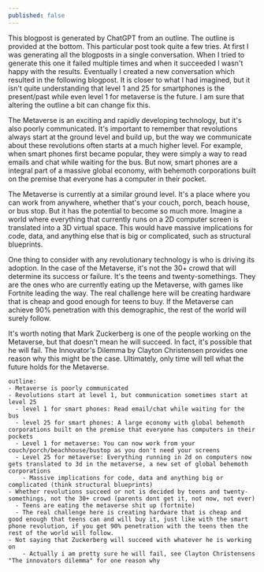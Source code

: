 ```yaml
---
published: false
---
```

This blogpost is generated by ChatGPT from an outline. The outline is provided at the bottom. This particular post took quite a few tries. At first I was generating all the blogposts in a single conversation. When I tried to generate this one it failed multiple times and when it succeeded I wasn't happy with the results. Eventually I created a new conversation which resulted in the following blogpost. It is closer to what I had imagined, but it isn't quite understanding that level 1 and 25 for smartphones is the present/past while even level 1 for metaverse is the future. I am sure that altering the outline a bit can change fix this.

The Metaverse is an exciting and rapidly developing technology, but it's also poorly communicated. It's important to remember that revolutions always start at the ground level and build up, but the way we communicate about these revolutions often starts at a much higher level. For example, when smart phones first became popular, they were simply a way to read emails and chat while waiting for the bus. But now, smart phones are a integral part of a massive global economy, with behemoth corporations built on the premise that everyone has a computer in their pocket.

The Metaverse is currently at a similar ground level. It's a place where you can work from anywhere, whether that's your couch, porch, beach house, or bus stop. But it has the potential to become so much more. Imagine a world where everything that currently runs on a 2D computer screen is translated into a 3D virtual space. This would have massive implications for code, data, and anything else that is big or complicated, such as structural blueprints.

One thing to consider with any revolutionary technology is who is driving its adoption. In the case of the Metaverse, it's not the 30+ crowd that will determine its success or failure. It's the teens and twenty-somethings. They are the ones who are currently eating up the Metaverse, with games like Fortnite leading the way. The real challenge here will be creating hardware that is cheap and good enough for teens to buy. If the Metaverse can achieve 90% penetration with this demographic, the rest of the world will surely follow.

It's worth noting that Mark Zuckerberg is one of the people working on the Metaverse, but that doesn't mean he will succeed. In fact, it's possible that he will fail. The Innovator's Dilemma by Clayton Christensen provides one reason why this might be the case. Ultimately, only time will tell what the future holds for the Metaverse.


```
outline: 
- Metaverse is poorly communicated
- Revolutions start at level 1, but communication sometimes start at level 25
  - level 1 for smart phones: Read email/chat while waiting for the bus
  - level 25 for smart phones: A large economy with global behemoth corporations built on the premise that everyone has computers in their pockets
  - Level 1 for metaverse: You can now work from your couch/porch/beachhouse/bustop as you don't need your screens
  - Level 25 for metaverse: Everything running in 2d on computers now gets translated to 3d in the metaverse, a new set of global behemoth corporations
    - Massive implications for code, data and anything big or complicated (think structural blueprints)
- Whether revolutions succeed or not is decided by teens and twenty-somethings, not the 30+ crowd (parents dont get it, not now, not ever)
  - Teens are eating the metaverse shit up (fortnite)
  - The real challenge here is creating hardware that is cheap and good enough that teens can and will buy it, just like with the smart phone revolution, if you get 90% penetration with the teens then the rest of the world will follow.
- Not saying that Zuckerberg will succeed with whatever he is working on
    - Actually i am pretty sure he will fail, see Clayton Christensens "The innovators dilemma" for one reason why
```
